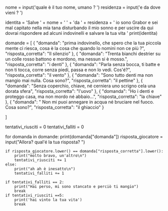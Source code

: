 
nome = input('quale è il tuo nome, umano ? ')
residenza = input('e da dove vieni ?  ')

identita = 'Salve ' + nome + ' ' + 'da ' + residenza + ' io sono Grabor e sei mal capitato nella mia tana disturbando il mio sonno e per uscire da    qui dovrai rispondere ad alcuni indovinelli e salvare la tua vita '
print(identita)

domande = [
    {
        "domanda": "prima indovinello, che spero che la tua piccola mente ci riesca, cosa è la cosa che quando lo nomini non ce più ?",
        "risposta_corretta": "Il silenzio"
    },
    {
        "domanda": "Trenta bianchi destrier su un colle rosso battono e mordono, ma nessun si è mosso.",
        "risposta_corretta": "i denti"
    },
    {
        "domanda": "Parla senza bocca, ti batte e non ti tocca, corre senza piedi, passa e non lo vedi. Cos'é?",
        "risposta_corretta": "il vento"
    },
    {
        "domanda": "Sono tutto denti ma non mangio mai nulla. Cosa sono?",
        "risposta_corretta": "il pettine"
    },
     {
        "domanda": "Senza coperchio, chiave, né cerniera uno scrigno cela una dorata sfera",
        "risposta_corretta": "l'uovo"
    },
     {
        "domanda": "Ho i denti e proteggo casa, ma non mordo né abbaio...",
        "risposta_corretta": "la chiave"
    }, {
        "domanda": " Non mi puoi annegare in acqua né bruciare nel fuoco. Cosa sono?",
        "risposta_corretta": "il ghiaccio"
    }
    
]

tentativi_riusciti = 0
tentativi_falliti = 0

for domanda in domande:
    print(domanda["domanda"])
    risposta_giocatore = input("Allora? qual'é la tua risposta? ")

    if risposta_giocatore.lower() == domanda["risposta_corretta"].lower():
        print("molto bravo, un'altro\n")
        tentativi_riusciti += 1
    else:
        print("ah ah è inesatto\n")
        tentativi_falliti += 1

    if tentativi_falliti == 2:
        print("Hai perso, mi sono stancato e perciò ti mangio")
        break
    if tentativi_riusciti ==5:
        print('hai vinto la tua vita')
        break
